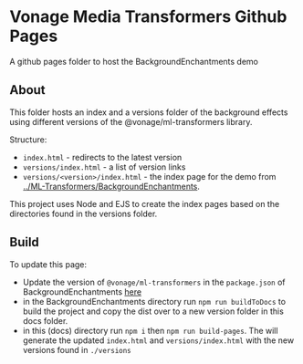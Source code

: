 # Vonage Media Transformers Github Pages

A github pages folder to host the BackgroundEnchantments demo

## About

This folder hosts an index and a versions folder of the background effects using different versions of the @vonage/ml-transformers library.

Structure:

- `index.html` - redirects to the latest version
- `versions/index.html` - a list of version links
- `versions/<version>/index.html` - the index page for the demo from [../ML-Transformers/BackgroundEnchantments](../ML-Transformers/BackgroundEnchantments).

This project uses Node and EJS to create the index pages based on the directories found in the versions folder.

## Build

To update this page:

- Update the version of `@vonage/ml-transformers` in the `package.json` of BackgroundEnchantments [here](../ML-Transformers/BackgroundEnchantments/package.json)
- in the BackgroundEnchantments directory run `npm run buildToDocs` to build the project and copy the dist over to a new version folder in this docs folder.
- in this (docs) directory run `npm i` then `npm run build-pages`. The will generate the updated `index.html` and `versions/index.html` with the new versions found in `./versions`
